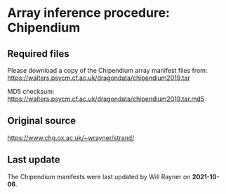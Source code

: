 # Array inference procedure: Chipendium

## Required files
Please download a copy of the Chipendium array manifest files from:
https://walters.psycm.cf.ac.uk/dragondata/chipendium2019.tar

MD5 checksum: https://walters.psycm.cf.ac.uk/dragondata/chipendium2019.tar.md5

## Original source
https://www.chg.ox.ac.uk/~wrayner/strand/

## Last update
The Chipendium manifests were last updated by Will Rayner on **2021-10-06**.

